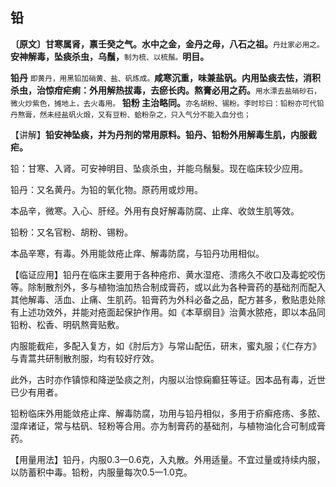 ## 铅

**〔原文〕甘寒属肾，禀壬癸之气。水中之金，金丹之母，八石之祖。**<small>丹灶家必用之。</small>**安神解毒，坠痰杀虫，乌鬚，**<small>制为梳、以梳鬚。</small>**明目。**

**铅丹**  <small>即黄丹，用黑铅加硝黄、盐、矾炼成。</small>**咸寒沉重，味兼盐矾。内用坠痰去怯，消积杀虫，治惊疳疟痢：外用解热拔毒，去瘀长肉。熬膏必用之药。**<small>用水漂去盐硝砂石，微火炒紫色，摊地上，去火毒用。</small>
**铅粉  主治略同。**<small>亦名胡粉、锡粉。李时珍曰：铅粉亦可代铅丹熬膏，然未经盐矾火煅，又有豆粉、蛤粉杂之，只入气分不能入血分也；</small>

【讲解】**铅安神坠痰，并为丹剂的常用原料。铅丹、铅粉外用解毒生肌，内服截疟。**

铅：甘寒、入肾。可安神明目、坠痰杀虫，并能乌鬚髮。现在临床较少应用。

铅丹：又名黄丹。为铅的氧化物。原药用或炒用。

本品辛，微寒。入心、肝经。外用有良好解毒防腐、止痒、收敛生肌等效。

铅粉：又名官粉、胡粉、锡粉。

本品辛寒，有毒。外用能敛疮止痒、解毒防腐，与铅丹功用相似。

【临证应用】铅丹在临床主要用于各种疮疖、黄水湿疮、溃疡久不收口及毒蛇咬伤等。除制散剂外，多与植物油加热合制成膏药，或以此为各种膏药的基础剂而配入其他解毒、活血、止痛、生肌药。铅膏药为外科必备之品，配方甚多，敷贴患处除有上述功效外，并能对疮面起保护作用。如《本草纲目》治黄水脓疮，即以本品同铅粉、松香、明矾熬膏贴敷。

内服能截疟，多配入复方，如《肘后方》与常山配伍，研末，蜜丸服；《仁存方》与青蒿共研制散剂服，均有较好疗效。

此外，古时亦作镇惊和降逆坠痰之剂，内服以治惊痫癫狂等证。因本品有毒，近世已少有用者。

铅粉临床外用能敛疮止痒、解毒防腐，功用与铅丹相似，多用于疥癣疮疡、多脓、湿痒诸证，常与枯矾、轻粉等合用。亦为制膏药的基础剂，与植物油化合可制成膏药。

【用量用法】铅丹，内服0.3一0.6克，入丸散。外用适量。不宜过量或持续内服，以防蓄积中毒。铅粉，内服量每次0.5一1.0克。
